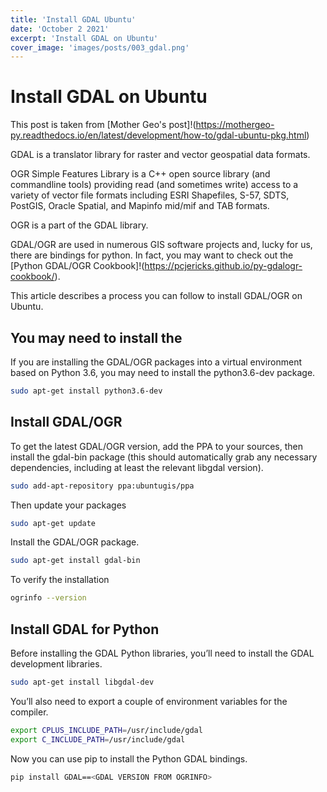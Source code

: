 ```yaml
---
title: 'Install GDAL Ubuntu'
date: 'October 2 2021'
excerpt: 'Install GDAL on Ubuntu'
cover_image: 'images/posts/003_gdal.png'
---
```


# Install GDAL on Ubuntu

This post is taken from [Mother Geo's post]!(https://mothergeo-py.readthedocs.io/en/latest/development/how-to/gdal-ubuntu-pkg.html)

GDAL is a translator library for raster and vector geospatial data formats.

OGR Simple Features Library is a C++ open source library (and commandline tools) providing read (and sometimes write) access to a variety of vector file formats including ESRI Shapefiles, S-57, SDTS, PostGIS, Oracle Spatial, and Mapinfo mid/mif and TAB formats.

OGR is a part of the GDAL library.

GDAL/OGR are used in numerous GIS software projects and, lucky for us, there are bindings for python. In fact, you may want to check out the [Python GDAL/OGR Cookbook]!(https://pcjericks.github.io/py-gdalogr-cookbook/).

This article describes a process you can follow to install GDAL/OGR on Ubuntu.

## You may need to install the 

If you are installing the GDAL/OGR packages into a virtual environment based on Python 3.6, you may need to install the python3.6-dev package.

```bash
sudo apt-get install python3.6-dev
```
## Install GDAL/OGR

To get the latest GDAL/OGR version, add the PPA to your sources, then install the gdal-bin package (this should automatically grab any necessary dependencies, including at least the relevant libgdal version).

```bash
sudo add-apt-repository ppa:ubuntugis/ppa
```

Then update your packages

```bash
sudo apt-get update
```

Install the GDAL/OGR package.

```bash
sudo apt-get install gdal-bin
```

To verify the installation 

```bash
ogrinfo --version
```

## Install GDAL for Python

Before installing the GDAL Python libraries, you’ll need to install the GDAL development libraries.

```bash
sudo apt-get install libgdal-dev
```

You’ll also need to export a couple of environment variables for the compiler.

```bash
export CPLUS_INCLUDE_PATH=/usr/include/gdal
export C_INCLUDE_PATH=/usr/include/gdal
```

Now you can use pip to install the Python GDAL bindings.

```bash
pip install GDAL==<GDAL VERSION FROM OGRINFO>
```
